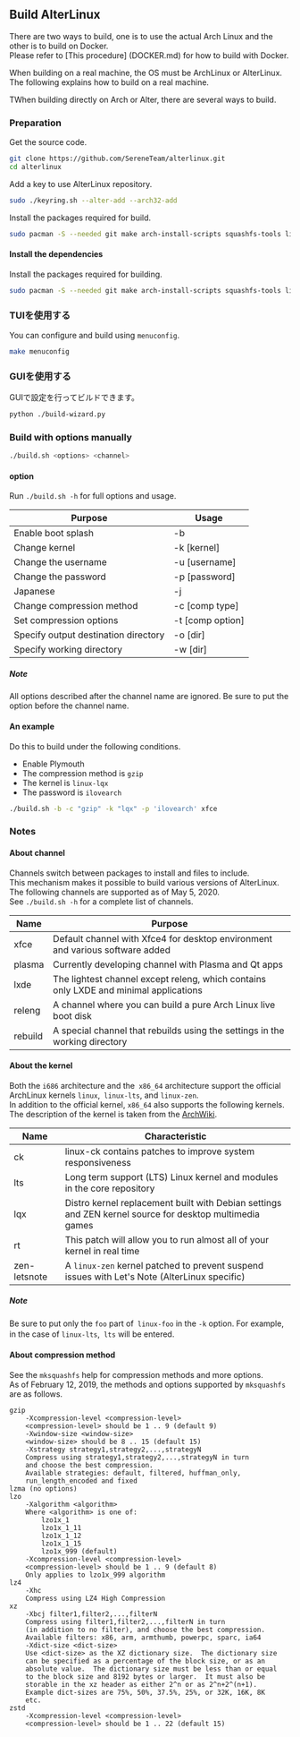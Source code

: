## Build AlterLinux
There are two ways to build, one is to use the actual Arch Linux and the other is to build on Docker.  
Please refer to [This procedure] (DOCKER.md) for how to build with Docker.  
  
When building on a real machine, the OS must be ArchLinux or AlterLinux.
The following explains how to build on a real machine.  
  
TWhen building directly on Arch or Alter, there are several ways to build.  

### Preparation

Get the source code.

```bash
git clone https://github.com/SereneTeam/alterlinux.git
cd alterlinux
```

Add a key to use AlterLinux repository.

```bash
sudo ./keyring.sh --alter-add --arch32-add
```

Install the packages required for build.

```bash
sudo pacman -S --needed git make arch-install-scripts squashfs-tools libisoburn dosfstools lynx archiso
```

#### Install the dependencies
Install the packages required for building.  

```bash
sudo pacman -S --needed git make arch-install-scripts squashfs-tools libisoburn dosfstools lynx archiso
```

### TUIを使用する
You can configure and build using `menuconfig`.  

```bash
make menuconfig
```

### GUIを使用する
GUIで設定を行ってビルドできます。

```bash
python ./build-wizard.py
```

### Build with options manually

```bash
./build.sh <options> <channel>
``` 

#### option
Run `./build.sh -h` for full options and usage.  

 Purpose | Usage
--- | ---
 Enable boot splash | -b
 Change kernel | -k [kernel]
 Change the username | -u [username]
 Change the password | -p [password]
 Japanese | -j
 Change compression method | -c [comp type]
 Set compression options | -t [comp option]
 Specify output destination directory | -o [dir]
 Specify working directory | -w [dir]

##### Note
All options described after the channel name are ignored. Be sure to put the option before the channel name. 

#### An example
Do this to build under the following conditions.

- Enable Plymouth
- The compression method is `gzip`
- The kernel is `linux-lqx`
- The password is `ilovearch`

```bash
./build.sh -b -c "gzip" -k "lqx" -p 'ilovearch' xfce
```

### Notes

#### About channel
Channels switch between packages to install and files to include.  
This mechanism makes it possible to build various versions of AlterLinux.  
The following channels are supported as of May 5, 2020.  
See `./build.sh -h` for a complete list of channels.

Name | Purpose
--- | ---
xfce | Default channel with Xfce4 for desktop environment and various software added
plasma | Currently developing channel with Plasma and Qt apps
lxde | The lightest channel except releng, which contains only LXDE and minimal applications
releng | A channel where you can build a pure Arch Linux live boot disk
rebuild | A special channel that rebuilds using the settings in the working directory


#### About the kernel
Both the `i686` architecture and the` x86_64` architecture support the official ArchLinux kernels `linux`,` linux-lts`, and `linux-zen`.  
In addition to the official kernel, `x86_64` also supports the following kernels.  
The description of the kernel is taken from the [ArchWiki](https://wiki.archlinux.jp/index.php/%E3%82%AB%E3%83%BC%E3%83%8D%E3%83%AB).

Name | Characteristic
--- | ---
ck | linux-ck contains patches to improve system responsiveness
lts | Long term support (LTS) Linux kernel and modules in the core repository
lqx | Distro kernel replacement built with Debian settings and ZEN kernel source for desktop multimedia games
rt | This patch will allow you to run almost all of your kernel in real time
zen-letsnote | A `linux-zen` kernel patched to prevent suspend issues with Let's Note (AlterLinux specific)

##### Note
Be sure to put only the `foo` part of` linux-foo` in the `-k` option. For example, in the case of `linux-lts`,` lts` will be entered.　　


#### About compression method
See the `mksquashfs` help for compression methods and more options.  
As of February 12, 2019, the methods and options supported by `mksquashfs` are as follows.  

```
gzip
    -Xcompression-level <compression-level>
    <compression-level> should be 1 .. 9 (default 9)
    -Xwindow-size <window-size>
    <window-size> should be 8 .. 15 (default 15)
    -Xstrategy strategy1,strategy2,...,strategyN
    Compress using strategy1,strategy2,...,strategyN in turn
    and choose the best compression.
    Available strategies: default, filtered, huffman_only,
    run_length_encoded and fixed
lzma (no options)
lzo
    -Xalgorithm <algorithm>
    Where <algorithm> is one of:
        lzo1x_1
        lzo1x_1_11
        lzo1x_1_12
        lzo1x_1_15
        lzo1x_999 (default)
    -Xcompression-level <compression-level>
    <compression-level> should be 1 .. 9 (default 8)
    Only applies to lzo1x_999 algorithm
lz4
    -Xhc
    Compress using LZ4 High Compression
xz
    -Xbcj filter1,filter2,...,filterN
    Compress using filter1,filter2,...,filterN in turn
    (in addition to no filter), and choose the best compression.
    Available filters: x86, arm, armthumb, powerpc, sparc, ia64
    -Xdict-size <dict-size>
    Use <dict-size> as the XZ dictionary size.  The dictionary size
    can be specified as a percentage of the block size, or as an
    absolute value.  The dictionary size must be less than or equal
    to the block size and 8192 bytes or larger.  It must also be
    storable in the xz header as either 2^n or as 2^n+2^(n+1).
    Example dict-sizes are 75%, 50%, 37.5%, 25%, or 32K, 16K, 8K
    etc.
zstd
    -Xcompression-level <compression-level>
    <compression-level> should be 1 .. 22 (default 15)
```